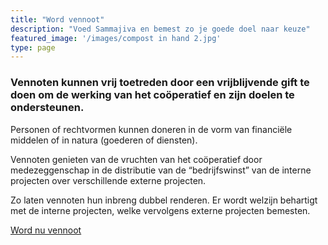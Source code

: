 ```yaml
---
title: "Word vennoot"
description: "Voed Sammajiva en bemest zo je goede doel naar keuze"
featured_image: '/images/compost in hand 2.jpg'
type: page
---
```

### Vennoten kunnen vrij toetreden door een vrijblijvende gift te doen om de werking van het coöperatief en zijn doelen te ondersteunen.

Personen of rechtvormen kunnen doneren in de vorm van financiële middelen of in natura (goederen of diensten). 

Vennoten genieten van de vruchten van het coöperatief door medezeggenschap in de distributie van de “bedrijfswinst” van de interne projecten over verschillende externe projecten.

Zo laten vennoten hun inbreng dubbel renderen. Er wordt welzijn behartigt met de interne projecten, welke vervolgens externe projecten bemesten.

[Word nu vennoot](/contact/)